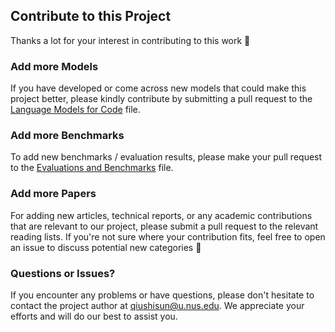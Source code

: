 ## Contribute to this Project

Thanks a lot for your interest in contributing to this work 🫶

### Add more Models

If you have developed or come across new models that could make this project better, please kindly contribute by submitting a pull request to the [Language Models for Code](https://github.com/QiushiSun/NCISurvey/blob/main/paper-reading/CodeLMs.md) file.

### Add more Benchmarks

To add new benchmarks / evaluation results, please make your pull request to the [Evaluations and Benchmarks](https://github.com/QiushiSun/NCISurvey/blob/main/paper-reading/Benchmarks.md) file. 


### Add more Papers

For adding new articles, technical reports, or any academic contributions that are relevant to our project, please submit a pull request to the relevant reading lists. If you're not sure where your contribution fits, feel free to open an issue to discuss potential new categories 🙏

### Questions or Issues?

If you encounter any problems or have questions, please don't hesitate to contact the project author at qiushisun@u.nus.edu. We appreciate your efforts and will do our best to assist you.